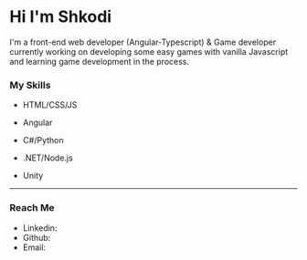 # Hi I'm Shkodi

I'm a front-end web developer (Angular-Typescript) & Game developer currently working on developing some easy games with vanilla Javascript and learning game development in the process.

### My Skills

- HTML/CSS/JS
- Angular

- C#/Python
- .NET/Node.js

- Unity

---

### Reach Me

- Linkedin:
- Github:
- Email:



<!--
**ShkodranH/ShkodranH** is a ✨ _special_ ✨ repository because its `README.md` (this file) appears on your GitHub profile.

Here are some ideas to get you started:

- 🔭 I’m currently working on ...
- 🌱 I’m currently learning ...
- 👯 I’m looking to collaborate on ...
- 🤔 I’m looking for help with ...
- 💬 Ask me about ...
- 📫 How to reach me: ...
- 😄 Pronouns: ...
- ⚡ Fun fact: ...
-->
